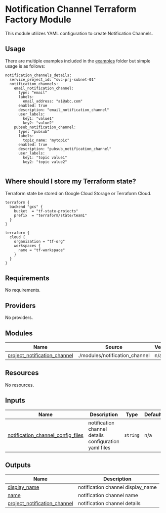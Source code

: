 # Notification Channel Terraform Factory Module
This module utilizes YAML configuration to create Notification Channels.

## Usage
There are multiple examples included in the [examples](./examples/) folder but simple usage is as follows:

```
notification_channels_details:
  service_project_id: "svc-prj-subnet-01"
  notification_channels:
    email_notification_channel:
      type: "email"
      labels:
        email_address: "a1@abc.com"
      enabled: true
      description: "email_notification_channel"
      user_labels:
        key1: "value1"
        key2: "value2"
    pubsub_notification_channel:
      type: "pubsub"
      labels:
        topic_name: "mytopic"
      enabled: true
      description: "pubsub_notification_channel"
      user_labels:
        key1: "topic value1"
        key2: "topic value2"


```
## Where should I store my Terraform state?

Terraform state be stored on Google Cloud Storage or Terraform Cloud.

```hcl
terraform {
  backend "gcs" {
    bucket  = "tf-state-projects"
    prefix  = "terraform/state/team1"
  }
}

terraform {
  cloud {
    organization = "tf-org"
    workspaces {
      name = "tf-workspace"
    }
  }
}

```

<!-- BEGIN_TF_DOCS -->
## Requirements

No requirements.

## Providers

No providers.

## Modules

| Name | Source | Version |
|------|--------|---------|
| <a name="module_project_notification_channel"></a> [project\_notification\_channel](#module\_project\_notification\_channel) | ./modules/notification_channel | n/a |

## Resources

No resources.

## Inputs

| Name | Description | Type | Default | Required |
|------|-------------|------|---------|:--------:|
| <a name="input_notification_channel_config_files"></a> [notification\_channel\_config\_files](#input\_notification\_channel\_config\_files) | notification channel details configuration yaml files | `string` | n/a | yes |

## Outputs

| Name | Description |
|------|-------------|
| <a name="output_display_name"></a> [display\_name](#output\_display\_name) | notification channel display\_name |
| <a name="output_name"></a> [name](#output\_name) | notification channel name |
| <a name="output_project_notification_channel"></a> [project\_notification\_channel](#output\_project\_notification\_channel) | notification channel details |
<!-- END_TF_DOCS -->